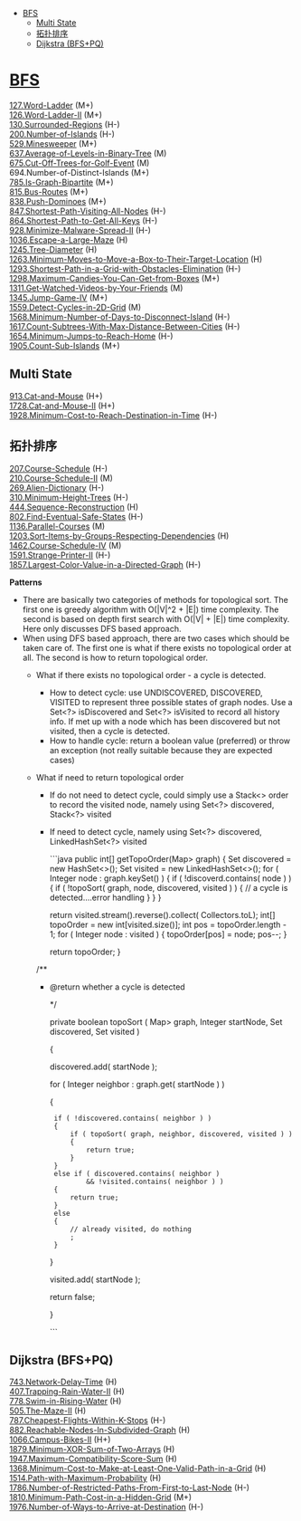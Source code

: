 - [BFS](#bfs)
  - [Multi State](#multi-state)
  - [拓扑排序](#拓扑排序)
  - [Dijkstra \(BFS+PQ\)](#dijkstra-bfspq)

# [BFS](https://github.com/wisdompeak/LeetCode/tree/master/BFS)

[127.Word-Ladder](https://github.com/wisdompeak/LeetCode/tree/master/BFS/127.Word-Ladder) \(M+\)  
[126.Word-Ladder-II](https://github.com/wisdompeak/LeetCode/tree/master/BFS/126.Word-Ladder-II) \(M+\)  
[130.Surrounded-Regions](https://github.com/wisdompeak/LeetCode/tree/master/Union_Find/130.Surrounded-Regions) \(H-\)  
[200.Number-of-Islands](https://github.com/wisdompeak/LeetCode/tree/master/DFS/200.Number-of-Islands) \(H-\)  
[529.Minesweeper](https://github.com/wisdompeak/LeetCode/tree/master/BFS/529.Minesweeper) \(M+\)  
[637.Average-of-Levels-in-Binary-Tree](https://github.com/wisdompeak/LeetCode/tree/master/BFS/637.Average-of-Levels-in-Binary-Tree) \(M\)  
[675.Cut-Off-Trees-for-Golf-Event](https://github.com/wisdompeak/LeetCode/tree/master/BFS/675.Cut-Off-Trees-for-Golf-Event) \(M\)  
694.Number-of-Distinct-Islands \(M+\)  
[785.Is-Graph-Bipartite](https://github.com/wisdompeak/LeetCode/tree/master/BFS/785.Is-Graph-Bipartite) \(M+\)  
[815.Bus-Routes](https://github.com/wisdompeak/LeetCode/tree/master/BFS/815.Bus-Routes) \(M+\)  
[838.Push-Dominoes](https://github.com/wisdompeak/LeetCode/tree/master/BFS/838.Push-Dominoes) \(M+\)  
[847.Shortest-Path-Visiting-All-Nodes](https://github.com/wisdompeak/LeetCode/tree/master/BFS/847.Shortest-Path-Visiting-All-Nodes) \(H-\)  
[864.Shortest-Path-to-Get-All-Keys](https://github.com/wisdompeak/LeetCode/tree/master/BFS/864.Shortest-Path-to-Get-All-Keys) \(H-\)  
[928.Minimize-Malware-Spread-II](https://github.com/wisdompeak/LeetCode/tree/master/BFS/928.Minimize-Malware-Spread-II) \(H-\)  
[1036.Escape-a-Large-Maze](https://github.com/wisdompeak/LeetCode/tree/master/BFS/1036.Escape-a-Large-Maze) \(H\)  
[1245.Tree-Diameter](https://github.com/wisdompeak/LeetCode/tree/master/BFS/1245.Tree-Diameter) \(H\)  
[1263.Minimum-Moves-to-Move-a-Box-to-Their-Target-Location](https://github.com/wisdompeak/LeetCode/tree/master/BFS/1263.Minimum-Moves-to-Move-a-Box-to-Their-Target-Location) \(H\)  
[1293.Shortest-Path-in-a-Grid-with-Obstacles-Elimination](https://github.com/wisdompeak/LeetCode/tree/master/BFS/1293.Shortest-Path-in-a-Grid-with-Obstacles-Elimination) \(H-\)  
[1298.Maximum-Candies-You-Can-Get-from-Boxes](https://github.com/wisdompeak/LeetCode/tree/master/BFS/1298.Maximum-Candies-You-Can-Get-from-Boxes) \(M+\)  
[1311.Get-Watched-Videos-by-Your-Friends](https://github.com/wisdompeak/LeetCode/tree/master/BFS/1311.Get-Watched-Videos-by-Your-Friends) \(M\)  
[1345.Jump-Game-IV](https://github.com/wisdompeak/LeetCode/tree/master/BFS/1345.Jump-Game-IV) \(M+\)  
[1559.Detect-Cycles-in-2D-Grid](https://github.com/wisdompeak/LeetCode/tree/master/BFS/1559.Detect-Cycles-in-2D-Grid) \(M\)  
[1568.Minimum-Number-of-Days-to-Disconnect-Island](https://github.com/wisdompeak/LeetCode/tree/master/BFS/1568.Minimum-Number-of-Days-to-Disconnect-Island) \(H-\)  
[1617.Count-Subtrees-With-Max-Distance-Between-Cities](https://github.com/wisdompeak/LeetCode/tree/master/BFS/1617.Count-Subtrees-With-Max-Distance-Between-Cities) \(H-\)  
[1654.Minimum-Jumps-to-Reach-Home](https://github.com/wisdompeak/LeetCode/tree/master/BFS/1654.Minimum-Jumps-to-Reach-Home) \(H-\)  
[1905.Count-Sub-Islands](https://github.com/wisdompeak/LeetCode/tree/master/BFS/1905.Count-Sub-Islands) \(M+\)

## Multi State

[913.Cat-and-Mouse](https://github.com/wisdompeak/LeetCode/tree/master/BFS/913.Cat-and-Mouse) \(H+\)  
[1728.Cat-and-Mouse-II](https://github.com/wisdompeak/LeetCode/tree/master/BFS/1728.Cat-and-Mouse-II) \(H+\)  
[1928.Minimum-Cost-to-Reach-Destination-in-Time](https://github.com/wisdompeak/LeetCode/tree/master/BFS/1928.Minimum-Cost-to-Reach-Destination-in-Time) \(H-\)

## 拓扑排序

[207.Course-Schedule](https://github.com/wisdompeak/LeetCode/tree/master/BFS/207.Course-Schedule) \(H-\)  
[210.Course-Schedule-II](https://github.com/wisdompeak/LeetCode/tree/master/BFS/210.Course-Schedule-II) \(M\)  
[269.Alien-Dictionary](https://github.com/wisdompeak/LeetCode/tree/master/BFS/269.Alien-Dictionary) \(H-\)  
[310.Minimum-Height-Trees](https://github.com/wisdompeak/LeetCode/tree/master/Tree/310.Minimum-Height-Trees) \(H-\)  
[444.Sequence-Reconstruction](https://github.com/wisdompeak/LeetCode/tree/master/BFS/444.Sequence-Reconstruction) \(H\)  
[802.Find-Eventual-Safe-States](https://github.com/wisdompeak/LeetCode/tree/master/BFS/802.Find-Eventual-Safe-States) \(H-\)  
[1136.Parallel-Courses](https://github.com/wisdompeak/LeetCode/tree/master/BFS/1136.Parallel-Courses) \(M\)  
[1203.Sort-Items-by-Groups-Respecting-Dependencies](https://github.com/wisdompeak/LeetCode/tree/master/BFS/1203.Sort-Items-by-Groups-Respecting-Dependencies) \(H\)  
[1462.Course-Schedule-IV](https://github.com/wisdompeak/LeetCode/tree/master/BFS/1462.Course-Schedule-IV) \(M\)  
[1591.Strange-Printer-II](https://github.com/wisdompeak/LeetCode/tree/master/BFS/1591.Strange-Printer-II) \(H-\)  
[1857.Largest-Color-Value-in-a-Directed-Graph](https://github.com/wisdompeak/LeetCode/tree/master/BFS/1857.Largest-Color-Value-in-a-Directed-Graph) \(H-\)

**Patterns**

* There are basically two categories of methods for topological sort. The first one is greedy algorithm with O\(\|V\|^2 + \|E\|\) time complexity. The second is based on depth first search with O\(\|V\| + \|E\|\) time complexity. Here only discusses DFS based approach. 
* When using DFS based approach, there are two cases which should be taken care of. The first one is what if there exists no topological order at all. The second is how to return topological order.
  * What if there exists no topological order - a cycle is detected. 
    * How to detect cycle: use UNDISCOVERED, DISCOVERED, VISITED to represent three possible states of graph nodes. Use a Set&lt;?&gt; isDiscovered and Set&lt;?&gt; isVisited to record all history info. If met up with a node which has been discovered but not visited, then a cycle is detected. 
    * How to handle cycle: return a boolean value \(preferred\) or throw an exception \(not really suitable because they are expected cases\)
  * What if need to return topological order

    * If do not need to detect cycle, could simply use a Stack&lt;&gt; order to record the visited node, namely using Set&lt;?&gt; discovered, Stack&lt;?&gt; visited 
    * If need to detect cycle, namely using Set&lt;?&gt; discovered, LinkedHashSet&lt;?&gt; visited

      \`\`\`java public int\[\] getTopoOrder\(Map&gt; graph\) { Set discovered = new HashSet&lt;&gt;\(\); Set visited = new LinkedHashSet&lt;&gt;\(\); for \( Integer node : graph.keySet\(\) \) { if \( !discoverd.contains\( node \) \) { if \( !topoSort\( graph, node, discovered, visited \) \) { // a cycle is detected....error handling } } }

      return visited.stream\(\).reverse\(\).collect\( Collectors.toL\); int\[\] topoOrder = new int\[visited.size\(\)\]; int pos = topoOrder.length - 1; for \( Integer node : visited \) { topoOrder\[pos\] = node; pos--; }

      return topoOrder; }

    /\*\*

    * @return whether a cycle is detected

      \*/ 

      private boolean topoSort \( Map&gt; graph, Integer startNode, Set discovered, Set visited \)

      {

       discovered.add\( startNode \);

       for \( Integer neighbor : graph.get\( startNode \) \)

       {

      ```text
       if ( !discovered.contains( neighbor ) )
       {
           if ( topoSort( graph, neighbor, discovered, visited ) )
           {
               return true;
           }
       }
       else if ( discovered.contains( neighbor ) 
               && !visited.contains( neighbor ) )
       {
           return true;
       }
       else
       {
           // already visited, do nothing
           ;
       }
      ```

       }

       visited.add\( startNode \);

       return false;

      }

      \`\`\`

## Dijkstra \(BFS+PQ\)

[743.Network-Delay-Time](https://github.com/wisdompeak/LeetCode/tree/master/BFS/743.Network-Delay-Time) \(H\)  
[407.Trapping-Rain-Water-II](https://github.com/wisdompeak/LeetCode/tree/master/BFS/407.Trapping-Rain-Water-II) \(H\)  
[778.Swim-in-Rising-Water](https://github.com/wisdompeak/LeetCode/tree/master/BFS/778.Swim-in-Rising-Water) \(H\)  
[505.The-Maze-II](https://github.com/wisdompeak/LeetCode/tree/master/BFS/505.The-Maze-II) \(H\)  
[787.Cheapest-Flights-Within-K-Stops](https://github.com/wisdompeak/LeetCode/tree/master/Graph/787.Cheapest-Flights-Within-K-Stops) \(H-\)  
[882.Reachable-Nodes-In-Subdivided-Graph](https://github.com/wisdompeak/LeetCode/tree/master/BFS/882.Reachable-Nodes-In-Subdivided-Graph%20) \(H\)  
[1066.Campus-Bikes-II](https://github.com/wisdompeak/LeetCode/tree/master/BFS/1066.Campus-Bikes-II) \(H+\)  
[1879.Minimum-XOR-Sum-of-Two-Arrays](https://github.com/wisdompeak/LeetCode/tree/master/BFS/1879.Minimum-XOR-Sum-of-Two-Arrays) \(H\)  
[1947.Maximum-Compatibility-Score-Sum](https://github.com/wisdompeak/LeetCode/tree/master/Dynamic_Programming/1947.Maximum-Compatibility-Score-Sum) \(H\)  
[1368.Minimum-Cost-to-Make-at-Least-One-Valid-Path-in-a-Grid](https://github.com/wisdompeak/LeetCode/tree/master/BFS/1368.Minimum-Cost-to-Make-at-Least-One-Valid-Path-in-a-Grid) \(H\)  
[1514.Path-with-Maximum-Probability](https://github.com/wisdompeak/LeetCode/tree/master/Graph/1514.Path-with-Maximum-Probability) \(H\)  
[1786.Number-of-Restricted-Paths-From-First-to-Last-Node](https://github.com/wisdompeak/LeetCode/tree/master/BFS/1786.Number-of-Restricted-Paths-From-First-to-Last-Node) \(H-\)  
[1810.Minimum-Path-Cost-in-a-Hidden-Grid](https://github.com/wisdompeak/LeetCode/tree/master/BFS/1810.Minimum-Path-Cost-in-a-Hidden-Grid) \(M+\)  
[1976.Number-of-Ways-to-Arrive-at-Destination](https://github.com/wisdompeak/LeetCode/tree/master/BFS/1976.Number-of-Ways-to-Arrive-at-Destination) \(H-\)
